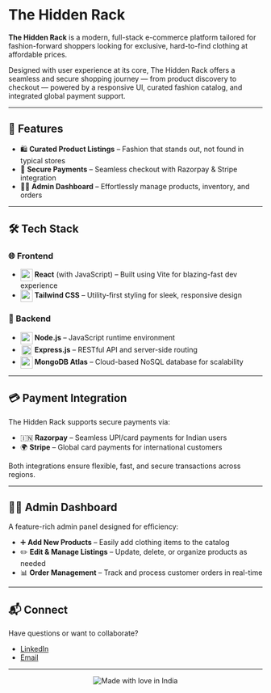 # The Hidden Rack

**The Hidden Rack** is a modern, full-stack e-commerce platform tailored for fashion-forward shoppers looking for exclusive, hard-to-find clothing at affordable prices.

Designed with user experience at its core, The Hidden Rack offers a seamless and secure shopping journey — from product discovery to checkout — powered by a responsive UI, curated fashion catalog, and integrated global payment support.

---

## 🚀 Features

- 🛍️ **Curated Product Listings** – Fashion that stands out, not found in typical stores
- 🔐 **Secure Payments** – Seamless checkout with Razorpay & Stripe integration
- 🧑‍💼 **Admin Dashboard** – Effortlessly manage products, inventory, and orders

---

## 🛠️ Tech Stack

### 🌐 Frontend

- <img src="https://www.vectorlogo.zone/logos/reactjs/reactjs-icon.svg" width="24" style="vertical-align: middle;" /> **React** (with JavaScript) – Built using Vite for blazing-fast dev experience
- <img src="https://www.vectorlogo.zone/logos/tailwindcss/tailwindcss-icon.svg" width="24" style="vertical-align: middle;" /> **Tailwind CSS** – Utility-first styling for sleek, responsive design

### 🔧 Backend

- <img src="https://www.vectorlogo.zone/logos/nodejs/nodejs-icon.svg" width="24" style="vertical-align: middle;" /> **Node.js** – JavaScript runtime environment
- <img src="https://www.vectorlogo.zone/logos/expressjs/expressjs-icon.svg" width="20" style="background-color: white; padding: 2px; border-radius: 4px; vertical-align: middle;" /> **Express.js** – RESTful API and server-side routing
- <img src="https://www.vectorlogo.zone/logos/mongodb/mongodb-icon.svg" width="24" style="vertical-align: middle;" /> **MongoDB Atlas** – Cloud-based NoSQL database for scalability

---

## 💳 Payment Integration

The Hidden Rack supports secure payments via:

- 🇮🇳 **Razorpay** – Seamless UPI/card payments for Indian users
- 🌍 **Stripe** – Global card payments for international customers

Both integrations ensure flexible, fast, and secure transactions across regions.

---

## 🧑‍💼 Admin Dashboard

A feature-rich admin panel designed for efficiency:

- ➕ **Add New Products** – Easily add clothing items to the catalog
- ✏️ **Edit & Manage Listings** – Update, delete, or organize products as needed
- 📊 **Order Management** – Track and process customer orders in real-time

---

## 📬 Connect

Have questions or want to collaborate?

- [LinkedIn](https://linkedin.com/in/anirudh248)
- [Email](mailto:anirudhphaniraj1@gmail.com)

---

<div align="center">

![Made with love in India](https://madewithlove.now.sh/in?heart=true)

</div>

